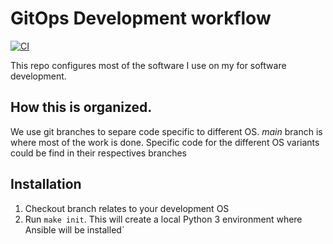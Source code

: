 # GitOps Development workflow
[![CI][badge-gh-actions]][link-gh-actions]

This repo configures most of the software I use on my for software development.

## How this is organized.

We use git branches to separe code specific to different OS. *main* branch is where most of the work is done. Specific code for the different OS variants could be find in their respectives branches


## Installation

  1. Checkout branch relates to your development OS
  2. Run `make init`. This will create a local Python 3 environment where Ansible will be installed`

[badge-gh-actions]: https://github.com/inean/gitops-dev/actions/workflows/main.yml/badge.svg?event=push
[link-gh-actions]: https://github.com/inean/gitops-dev/actions?query=workflow%3ACI